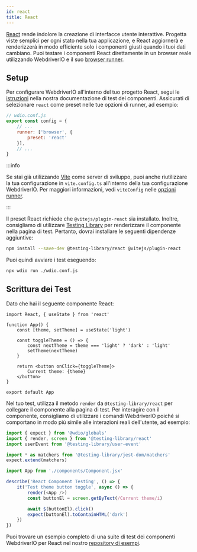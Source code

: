 ```yaml
---
id: react
title: React
---
```


[React](https://reactjs.org/) rende indolore la creazione di interfacce utente interattive. Progetta viste semplici per ogni stato nella tua applicazione, e React aggiornerà e renderizzerà in modo efficiente solo i componenti giusti quando i tuoi dati cambiano. Puoi testare i componenti React direttamente in un browser reale utilizzando WebdriverIO e il suo [browser runner](/docs/runner#browser-runner).

## Setup

Per configurare WebdriverIO all'interno del tuo progetto React, segui le [istruzioni](/docs/component-testing#set-up) nella nostra documentazione di test dei componenti. Assicurati di selezionare `react` come preset nelle tue opzioni di runner, ad esempio:

```js
// wdio.conf.js
export const config = {
    // ...
    runner: ['browser', {
        preset: 'react'
    }],
    // ...
}
```

:::info

Se stai già utilizzando [Vite](https://vitejs.dev/) come server di sviluppo, puoi anche riutilizzare la tua configurazione in `vite.config.ts` all'interno della tua configurazione WebdriverIO. Per maggiori informazioni, vedi `viteConfig` nelle [opzioni runner](/docs/runner#runner-options).

:::

Il preset React richiede che `@vitejs/plugin-react` sia installato. Inoltre, consigliamo di utilizzare [Testing Library](https://testing-library.com/) per renderizzare il componente nella pagina di test. Pertanto, dovrai installare le seguenti dipendenze aggiuntive:

```sh npm2yarn
npm install --save-dev @testing-library/react @vitejs/plugin-react
```

Puoi quindi avviare i test eseguendo:

```sh
npx wdio run ./wdio.conf.js
```

## Scrittura dei Test

Dato che hai il seguente componente React:

```tsx title="./components/Component.jsx"
import React, { useState } from 'react'

function App() {
    const [theme, setTheme] = useState('light')

    const toggleTheme = () => {
        const nextTheme = theme === 'light' ? 'dark' : 'light'
        setTheme(nextTheme)
    }

    return <button onClick={toggleTheme}>
        Current theme: {theme}
    </button>
}

export default App
```

Nel tuo test, utilizza il metodo `render` da `@testing-library/react` per collegare il componente alla pagina di test. Per interagire con il componente, consigliamo di utilizzare i comandi WebdriverIO poiché si comportano in modo più simile alle interazioni reali dell'utente, ad esempio:

```ts title="app.test.tsx"
import { expect } from '@wdio/globals'
import { render, screen } from '@testing-library/react'
import userEvent from '@testing-library/user-event'

import * as matchers from '@testing-library/jest-dom/matchers'
expect.extend(matchers)

import App from './components/Component.jsx'

describe('React Component Testing', () => {
    it('Test theme button toggle', async () => {
        render(<App />)
        const buttonEl = screen.getByText(/Current theme/i)

        await $(buttonEl).click()
        expect(buttonEl).toContainHTML('dark')
    })
})
```

Puoi trovare un esempio completo di una suite di test dei componenti WebdriverIO per React nel nostro [repository di esempi](https://github.com/webdriverio/component-testing-examples/tree/main/react-typescript-vite).